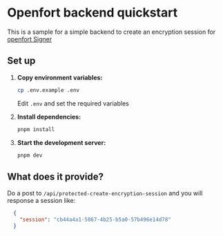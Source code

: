# Openfort backend quickstart

This is a sample for a simple backend to create an encryption session for [openfort Signer](https://www.openfort.io/docs/guides/javascript/embedded-signer/recovery)

## Set up

1. **Copy environment variables:**

    ```sh
    cp .env.example .env
    ```

    Edit `.env` and set the required variables

2. **Install dependencies:**

    ```sh
    pnpm install
    ```

3. **Start the development server:**

    ```sh
    pnpm dev
    ```

## What does it provide?

Do a post to `/api/protected-create-encryption-session` and you will response a session like:

```json
  {
    "session": "cb44a4a1-5867-4b25-b5a0-57b496e14d78"
  }
```
